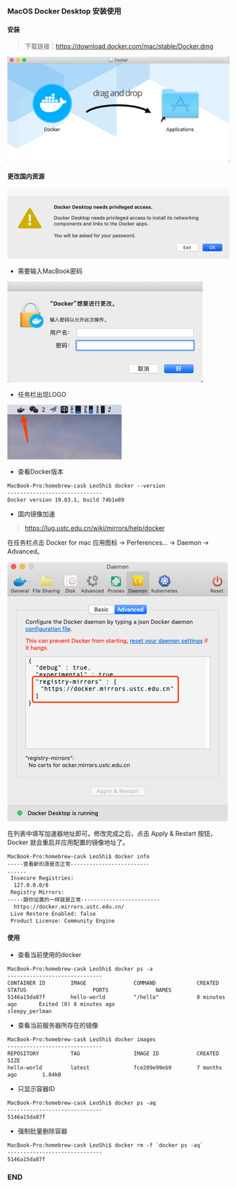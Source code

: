 ### MacOS Docker Desktop 安装使用

#### 安装

>下载链接：https://download.docker.com/mac/stable/Docker.dmg

![](.Docker使用_images/b2b22885.png)

#### 更改国内资源
![](.Docker使用_images/98480315.png)

- 需要输入MacBook密码

![](.Docker使用_images/c75845d2.png)

- 任务栏出现LOGO

![](.Docker使用_images/0e929310.png)

- 查看Docker版本

````
MacBook-Pro:homebrew-cask LeoShi$ docker --version
------------------------------
Docker version 19.03.1, build 74b1e89
````

- 国内镜像加速

> https://lug.ustc.edu.cn/wiki/mirrors/help/docker

在任务栏点击 Docker for mac 应用图标 -> Perferences... -> Daemon -> Advanced。

![](.Docker使用_images/99c22a71.png)

在列表中填写加速器地址即可。修改完成之后，点击 Apply & Restart 按钮，Docker 就会重启并应用配置的镜像地址了。

````
MacBook-Pro:homebrew-cask LeoShi$ docker info
-----查看新的源是否正常-------------------------
......
 Insecure Registries:
  127.0.0.0/8
 Registry Mirrors:
-----跟你设置的一样就是正常-------------------------
  https://docker.mirrors.ustc.edu.cn/
 Live Restore Enabled: false
 Product License: Community Engine
````

#### 使用

- 查看当前使用的docker
````
MacBook-Pro:homebrew-cask LeoShi$ docker ps -a 
------------------------------
CONTAINER ID        IMAGE               COMMAND             CREATED             STATUS                     PORTS               NAMES
5146a15da87f        hello-world         "/hello"            8 minutes ago       Exited (0) 8 minutes ago                       sleepy_perlman
````
- 查看当前服务器所存在的镜像
````
MacBook-Pro:homebrew-cask LeoShi$ docker images
------------------------------
REPOSITORY          TAG                 IMAGE ID            CREATED             SIZE
hello-world         latest              fce289e99eb9        7 months ago        1.84kB
````

- 只显示容器ID
````
MacBook-Pro:homebrew-cask LeoShi$ docker ps -aq
------------------------------   
5146a15da87f
````

- 强制批量删除容器
````
MacBook-Pro:homebrew-cask LeoShi$ docker rm -f `docker ps -aq`
------------------------------
5146a15da87f
````

### END